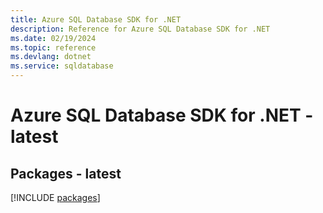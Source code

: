 ```yaml
---
title: Azure SQL Database SDK for .NET
description: Reference for Azure SQL Database SDK for .NET
ms.date: 02/19/2024
ms.topic: reference
ms.devlang: dotnet
ms.service: sqldatabase
---
```

# Azure SQL Database SDK for .NET - latest
## Packages - latest
[!INCLUDE [packages](sql-database-index.md)]